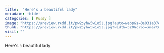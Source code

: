 ```yaml
---
title:  "Here's a beautiful lady"
metadate: "hide"
categories: [ Pussy ]
image: "https://preview.redd.it/pw2oyhw5w1o51.jpg?auto=webp&s=3a031a37e3c8dd49e2dc677c4b7742a3da887eac"
thumb: "https://preview.redd.it/pw2oyhw5w1o51.jpg?width=320&crop=smart&auto=webp&s=bf2a1bdfb971a49a49b4e8be700e14abffac7853"
visit: ""
---
```

Here's a beautiful lady
